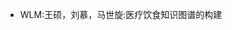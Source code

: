 - WLM:王硕，刘慕，马世旋:医疗饮食知识图谱的构建

<!---
jlu23liumu/jlu23liumu is a ✨ special ✨ repository because its `README.md` (this file) appears on your GitHub profile.
You can click the Preview link to take a look at your changes.
--->
